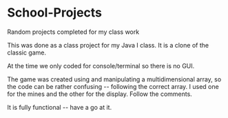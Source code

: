 # School-Projects
Random projects completed for my class work

This was done as a class project for my Java I class. It is a clone of the classic game.

At the time we only coded for console/terminal so there is no GUI. 

The game was created using and manipulating a multidimensional array, so the code can be rather confusing -- following the correct array.
I used one for the mines and the other for the display. Follow the comments.

It is fully functional -- have a go at it.
